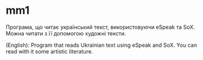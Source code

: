 # mm1

Програма, що читає український текст, використовуючи eSpeak та SoX. Можна читати з її допомогою художні тексти. 

(English): Program that reads Ukrainian text using eSpeak and SoX. You can read with it some artistic literature.
